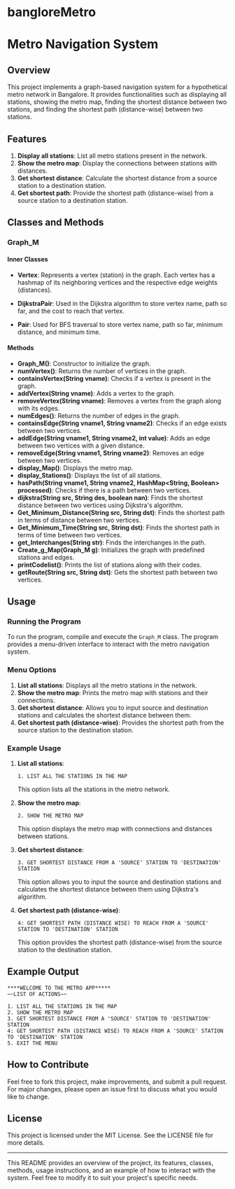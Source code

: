 # bangloreMetro

# Metro Navigation System

## Overview

This project implements a graph-based navigation system for a hypothetical metro network in Bangalore. It provides functionalities such as displaying all stations, showing the metro map, finding the shortest distance between two stations, and finding the shortest path (distance-wise) between two stations.

## Features

1. **Display all stations**: List all metro stations present in the network.
2. **Show the metro map**: Display the connections between stations with distances.
3. **Get shortest distance**: Calculate the shortest distance from a source station to a destination station.
4. **Get shortest path**: Provide the shortest path (distance-wise) from a source station to a destination station.

## Classes and Methods

### Graph_M

#### Inner Classes

- **Vertex**: Represents a vertex (station) in the graph. Each vertex has a hashmap of its neighboring vertices and the respective edge weights (distances).

- **DijkstraPair**: Used in the Dijkstra algorithm to store vertex name, path so far, and the cost to reach that vertex.

- **Pair**: Used for BFS traversal to store vertex name, path so far, minimum distance, and minimum time.

#### Methods

- **Graph_M()**: Constructor to initialize the graph.
- **numVertex()**: Returns the number of vertices in the graph.
- **containsVertex(String vname)**: Checks if a vertex is present in the graph.
- **addVertex(String vname)**: Adds a vertex to the graph.
- **removeVertex(String vname)**: Removes a vertex from the graph along with its edges.
- **numEdges()**: Returns the number of edges in the graph.
- **containsEdge(String vname1, String vname2)**: Checks if an edge exists between two vertices.
- **addEdge(String vname1, String vname2, int value)**: Adds an edge between two vertices with a given distance.
- **removeEdge(String vname1, String vname2)**: Removes an edge between two vertices.
- **display_Map()**: Displays the metro map.
- **display_Stations()**: Displays the list of all stations.
- **hasPath(String vname1, String vname2, HashMap<String, Boolean> processed)**: Checks if there is a path between two vertices.
- **dijkstra(String src, String des, boolean nan)**: Finds the shortest distance between two vertices using Dijkstra's algorithm.
- **Get_Minimum_Distance(String src, String dst)**: Finds the shortest path in terms of distance between two vertices.
- **Get_Minimum_Time(String src, String dst)**: Finds the shortest path in terms of time between two vertices.
- **get_Interchanges(String str)**: Finds the interchanges in the path.
- **Create_g_Map(Graph_M g)**: Initializes the graph with predefined stations and edges.
- **printCodelist()**: Prints the list of stations along with their codes.
- **getRoute(String src, String dst)**: Gets the shortest path between two vertices.

## Usage

### Running the Program

To run the program, compile and execute the `Graph_M` class. The program provides a menu-driven interface to interact with the metro navigation system.

### Menu Options

1. **List all stations**: Displays all the metro stations in the network.
2. **Show the metro map**: Prints the metro map with stations and their connections.
3. **Get shortest distance**: Allows you to input source and destination stations and calculates the shortest distance between them.
4. **Get shortest path (distance-wise)**: Provides the shortest path from the source station to the destination station.

### Example Usage

1. **List all stations**:
    ```
    1. LIST ALL THE STATIONS IN THE MAP
    ```
    This option lists all the stations in the metro network.

2. **Show the metro map**:
    ```
    2. SHOW THE METRO MAP
    ```
    This option displays the metro map with connections and distances between stations.

3. **Get shortest distance**:
    ```
    3. GET SHORTEST DISTANCE FROM A 'SOURCE' STATION TO 'DESTINATION' STATION
    ```
    This option allows you to input the source and destination stations and calculates the shortest distance between them using Dijkstra's algorithm.

4. **Get shortest path (distance-wise)**:
    ```
    4: GET SHORTEST PATH (DISTANCE WISE) TO REACH FROM A 'SOURCE' STATION TO 'DESTINATION' STATION
    ```
    This option provides the shortest path (distance-wise) from the source station to the destination station.

## Example Output

```
****WELCOME TO THE METRO APP*****
~~LIST OF ACTIONS~~

1. LIST ALL THE STATIONS IN THE MAP
2. SHOW THE METRO MAP
3. GET SHORTEST DISTANCE FROM A 'SOURCE' STATION TO 'DESTINATION' STATION
4: GET SHORTEST PATH (DISTANCE WISE) TO REACH FROM A 'SOURCE' STATION TO 'DESTINATION' STATION
5. EXIT THE MENU
```

## How to Contribute

Feel free to fork this project, make improvements, and submit a pull request. For major changes, please open an issue first to discuss what you would like to change.

## License

This project is licensed under the MIT License. See the LICENSE file for more details.

---

This README provides an overview of the project, its features, classes, methods, usage instructions, and an example of how to interact with the system. Feel free to modify it to suit your project's specific needs.
